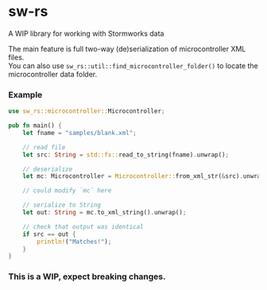 # sw-rs
A WIP library for working with Stormworks data

The main feature is full two-way (de)serialization of microcontroller XML files.<br>
You can also use `sw_rs::util::find_microcontroller_folder()` to locate the microcontroller data folder.

### Example
```rust
use sw_rs::microcontroller::Microcontroller;

pub fn main() {
    let fname = "samples/blank.xml";

    // read file
    let src: String = std::fs::read_to_string(fname).unwrap();

    // deserialize
    let mc: Microcontroller = Microcontroller::from_xml_str(&src).unwrap();

    // could modify `mc` here

    // serialize to String
    let out: String = mc.to_xml_string().unwrap();

    // check that output was identical
    if src == out {
        println!("Matches!");
    }
}
```

### This is a WIP, expect breaking changes.
